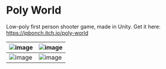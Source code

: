 # Poly World
Low-poly first person shooter game, made in Unity.
Get it here: https://jpbonch.itch.io/poly-world  

| ![image](https://user-images.githubusercontent.com/47366914/141032043-6bb6ea2b-7fb1-4259-8a78-1ce7173ac394.png)  |  ![image](https://user-images.githubusercontent.com/47366914/141032065-bc5c1a4a-bcc3-490c-8eb5-bfbb942abb4e.png) |
| ------------- | ------------- |
| ![image](https://user-images.githubusercontent.com/47366914/141032074-baa071d1-d3db-471d-861c-0114bfe77f37.png)  |  ![image](https://user-images.githubusercontent.com/47366914/141032078-a2992da3-09fe-447b-979c-16a74b168737.png)  |
